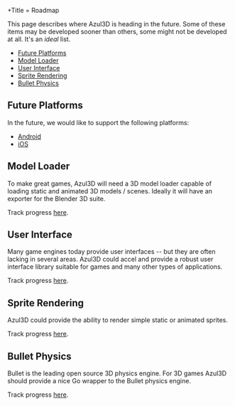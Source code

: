+Title = Roadmap

This page describes where Azul3D is heading in the future. Some of these items may be developed sooner than others, some might not be developed at all. It's an *ideal* list.

* [Future Platforms](#future-platforms)
* [Model Loader](#model-loader)
* [User Interface](#user-interface)
* [Sprite Rendering](#sprite-rendering)
* [Bullet Physics](#bullet-physics)

## Future Platforms

In the future, we would like to support the following platforms:</p>

* [Android](https://github.com/azul3d/issues/issues/9)
* [iOS](https://github.com/azul3d/issues/issues/11)

## Model Loader

To make great games, Azul3D will need a 3D model loader capable of loading static and animated 3D models / scenes. Ideally it will have an exporter for the Blender 3D suite.

Track progress [here](https://github.com/azul3d/issues/issues/12).

## User Interface

Many game engines today provide user interfaces -- but they are often lacking in several areas. Azul3D could accel and provide a robust user interface library suitable for games and many other types of applications.

Track progress [here](https://github.com/azul3d/issues/issues/14).

## Sprite Rendering

Azul3D could provide the ability to render simple static or animated sprites.

Track progress [here](https://github.com/azul3d/issues/issues/15).

## Bullet Physics

Bullet is the leading open source 3D physics engine. For 3D games Azul3D should provide a nice Go wrapper to the Bullet physics engine.

Track progress [here](https://github.com/azul3d/issues/issues/16).

